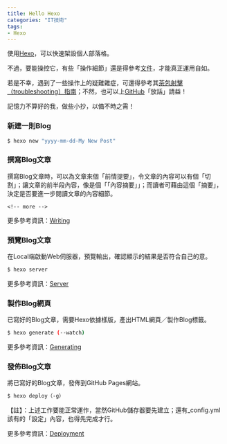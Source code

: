 ```yaml
---
title: Hello Hexo
categories: "IT技術"
tags:
- Hexo
---
```

使用[Hexo](https://hexo.io/)，可以快速架設個人部落格。 

不過，要能操控它，有些「操作細節」還是得參考[文件](https://hexo.io/docs/)，才能真正運用自如。

若是不幸，遇到了一些操作上的疑難雜症，可還得參考其[茶包射擊（troubleshooting）指南](https://hexo.io/docs/troubleshooting.html)；不然，也可以上[GitHub](https://github.com/hexojs/hexo/issues)「放話」請益！

記憶力不算好的我，做些小抄，以備不時之需！

<!-- more -->
### 新建一則Blog

``` bash
$ hexo new "yyyy-mm-dd-My New Post"
```
### 撰寫Blog文章

撰寫Blog文章時，可以為文章來個「前情提要」，令文章的內容可以有個「切割」；讓文章的前半段內容，像是個「「內容摘要」」；而讀者可藉由這個「摘要」，決定是否要進一步閱讀文章的內容細節。
```
<!-- more -->
```

更多參考資訊：[Writing](https://hexo.io/docs/writing.html)

### 預覽Blog文章

在Local端啟動Web伺服器，預覽輸出，確認顯示的結果是否符合自己的意。

``` bash
$ hexo server
```

更多參考資訊：[Server](https://hexo.io/docs/server.html)

### 製作Blog網頁

已寫好的Blog文章，需要Hexo依據樣版，產出HTML網頁／製作Blog標籤。

``` bash
$ hexo generate (--watch)
```

更多參考資訊：[Generating](https://hexo.io/docs/generating.html)

### 發佈Blog文章

將已寫好的Blog文章，發佈到GitHub Pages網站。

``` bash
$ hexo deploy（-g）
```

【註】：上述工作要能正常運作，當然GitHub儲存器要先建立；還有_config.yml該有的「設定」內容，也得先完成才行。

更多參考資訊：[Deployment](https://hexo.io/docs/deployment.html)
